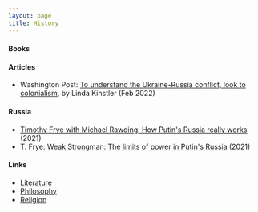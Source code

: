 ```yaml
---
layout: page
title: History
---
```

#### Books

#### Articles
*  Washington Post: [To understand the Ukraine-Russia conflict, look to colonialism](https://www.washingtonpost.com/outlook/2022/02/24/ukraine-colony-russia/), by Linda Kinstler (Feb 2022)

#### Russia
* [Timothy Frye with Michael Rawding: How Putin's Russia really works](https://www.youtube.com/watch?v=z2qEBozL6Jg&t=1056s) (2021)
* T. Frye: [Weak Strongman: The limits of power in Putin's Russia](https://www.amazon.com/Weak-Strongman-Limits-Putins-Russia/dp/0691212465/ref=sr_1_1?keywords=weak+strongman&qid=1647138126&sr=8-1) (2021)

#### Links
* [Literature](literature.md)
* [Philosophy](philosophy.md)
* [Religion](religion.md)
